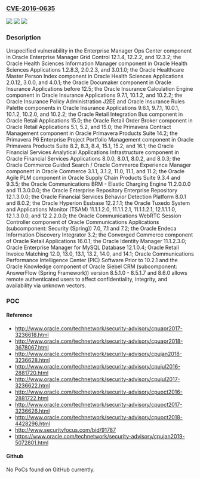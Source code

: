 ### [CVE-2016-0635](https://cve.mitre.org/cgi-bin/cvename.cgi?name=CVE-2016-0635)
![](https://img.shields.io/static/v1?label=Product&message=n%2Fa&color=blue)
![](https://img.shields.io/static/v1?label=Version&message=n%2Fa&color=blue)
![](https://img.shields.io/static/v1?label=Vulnerability&message=n%2Fa&color=brighgreen)

### Description

Unspecified vulnerability in the Enterprise Manager Ops Center component in Oracle Enterprise Manager Grid Control 12.1.4, 12.2.2, and 12.3.2; the Oracle Health Sciences Information Manager component in Oracle Health Sciences Applications 1.2.8.3, 2.0.2.3, and 3.0.1.0; the Oracle Healthcare Master Person Index component in Oracle Health Sciences Applications 2.0.12, 3.0.0, and 4.0.1; the Oracle Documaker component in Oracle Insurance Applications before 12.5; the Oracle Insurance Calculation Engine component in Oracle Insurance Applications 9.7.1, 10.1.2, and 10.2.2; the Oracle Insurance Policy Administration J2EE and Oracle Insurance Rules Palette components in Oracle Insurance Applications 9.6.1, 9.7.1, 10.0.1, 10.1.2, 10.2.0, and 10.2.2; the Oracle Retail Integration Bus component in Oracle Retail Applications 15.0; the Oracle Retail Order Broker component in Oracle Retail Applications 5.1, 5.2, and 15.0; the Primavera Contract Management component in Oracle Primavera Products Suite 14.2; the Primavera P6 Enterprise Project Portfolio Management component in Oracle Primavera Products Suite 8.2, 8.3, 8.4, 15.1, 15.2, and 16.1; the Oracle Financial Services Analytical Applications Infrastructure component in Oracle Financial Services Applications 8.0.0, 8.0.1, 8.0.2, and 8.0.3; the Oracle Commerce Guided Search / Oracle Commerce Experience Manager component in Oracle Commerce 3.1.1, 3.1.2, 11.0, 11.1, and 11.2; the Oracle Agile PLM component in Oracle Supply Chain Products Suite 9.3.4 and 9.3.5; the Oracle Communications BRM - Elastic Charging Engine 11.2.0.0.0 and 11.3.0.0.0; the Oracle Enterprise Repository Enterprise Repository 12.1.3.0.0; the Oracle Financial Services Behavior Detection Platform 8.0.1 and 8.0.2; the Oracle Hyperion Essbase 12.2.1.1; the Oracle Tuxedo System and Applications Monitor (TSAM) 11.1.1.2.0, 11.1.1.2.1, 11.1.1.2.1, 12.1.1.1.0, 12.1.3.0.0, and 12.2.2.0.0; the Oracle Communications WebRTC Session Controller component of Oracle Communications Applications (subcomponent: Security (Spring)) 7.0, 7.1 and 7.2; the Oracle Endeca Information Discovery Integrator 3.2; the Converged Commerce component of Oracle Retail Applications 16.0.1; the Oracle Identity Manager 11.1.2.3.0; Oracle Enterprise Manager for MySQL Database 12.1.0.4; Oracle Retail Invoice Matching 12.0, 13.0, 13.1, 13.2, 14.0, and 14.1; Oracle Communications Performance Intelligence Center (PIC) Software Prior to 10.2.1 and the Oracle Knowledge component of Oracle Siebel CRM (subcomponent: AnswerFlow (Spring Framework)) version 8.5.1.0 - 8.5.1.7 and 8.6.0 allows remote authenticated users to affect confidentiality, integrity, and availability via unknown vectors.

### POC

#### Reference
- http://www.oracle.com/technetwork/security-advisory/cpuapr2017-3236618.html
- http://www.oracle.com/technetwork/security-advisory/cpuapr2018-3678067.html
- http://www.oracle.com/technetwork/security-advisory/cpujan2018-3236628.html
- http://www.oracle.com/technetwork/security-advisory/cpujul2016-2881720.html
- http://www.oracle.com/technetwork/security-advisory/cpujul2017-3236622.html
- http://www.oracle.com/technetwork/security-advisory/cpuoct2016-2881722.html
- http://www.oracle.com/technetwork/security-advisory/cpuoct2017-3236626.html
- http://www.oracle.com/technetwork/security-advisory/cpuoct2018-4428296.html
- http://www.securityfocus.com/bid/91787
- https://www.oracle.com/technetwork/security-advisory/cpujan2019-5072801.html

#### Github
No PoCs found on GitHub currently.

